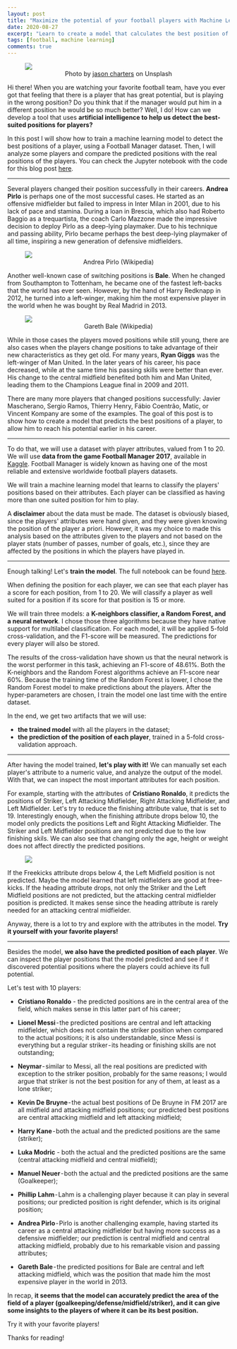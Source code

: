 ```yaml
---
layout: post
title: "Maximize the potential of your football players with Machine Learning"
date: 2020-08-27
excerpt: "Learn to create a model that calculates the best position of your players"
tags: [football, machine learning]
comments: true
---
```


<figure>
    <a href="/assets/img/football-players/capa.jpeg"><img src="/assets/img/football-players/capa.jpeg" style="max-width: 80%"></a>
    <figcaption style="text-align: center">Photo by <a href="https://unsplash.com/@jasonrc23" target="_blank">jason charters</a> on Unsplash</figcaption>
</figure>


Hi there! When you are watching your favorite football team, have you ever got that feeling that there is a player that has great potential, but is playing in the wrong position? Do you think that if the manager would put him in a different position he would be so much better? Well, I do! How can we develop a tool that uses **artificial intelligence to help us detect the best-suited positions for players?**


In this post I will show how to train a machine learning model to detect the best positions of a player, using a Football Manager dataset. Then, I will analyze some players and compare the predicted positions with the real positions of the players. You can check the Jupyter notebook with the code for this blog post [here](https://colab.research.google.com/github/diogodanielsoaresferreira/football_machine_learning/blob/master/Predict%20players%20positions.ipynb).

---

Several players changed their position successfully in their careers. **Andrea Pirlo** is perhaps one of the most successful cases. He started as an offensive midfielder but failed to impress in Inter Milan in 2001, due to his lack of pace and stamina. During a loan in Brescia, which also had Roberto Baggio as a trequartista, the coach Carlo Mazzone made the impressive decision to deploy Pirlo as a deep-lying playmaker. Due to his technique and passing ability, Pirlo became perhaps the best deep-lying playmaker of all time, inspiring a new generation of defensive midfielders.


<figure>
    <a href="/assets/img/football-players/pirlo.jpg"><img src="/assets/img/football-players/pirlo.jpg" style="max-width: 80%"></a>
    <figcaption style="text-align: center">Andrea Pirlo (Wikipedia)</figcaption>
</figure>

Another well-known case of switching positions is **Bale**. When he changed from Southampton to Tottenham, he became one of the fastest left-backs that the world has ever seen. However, by the hand of Harry Redknapp in 2012, he turned into a left-winger, making him the most expensive player in the world when he was bought by Real Madrid in 2013.


<figure>
    <a href="/assets/img/football-players/bale.jpg"><img src="/assets/img/football-players/bale.jpg" style="max-width: 80%"></a>
    <figcaption style="text-align: center">Gareth Bale (Wikipedia)</figcaption>
</figure>


While in those cases the players moved positions while still young, there are also cases when the players change positions to take advantage of their new characteristics as they get old. For many years, **Ryan Giggs** was the left-winger of Man United. In the later years of his career, his pace decreased, while at the same time his passing skills were better than ever. His change to the central midfield benefited both him and Man United, leading them to the Champions League final in 2009 and 2011.

There are many more players that changed positions successfully: Javier Mascherano, Sergio Ramos, Thierry Henry, Fábio Coentrão, Matic, or Vincent Kompany are some of the examples. The goal of this post is to show how to create a model that predicts the best positions of a player, to allow him to reach his potential earlier in his career.


---

To do that, we will use a dataset with player attributes, valued from 1 to 20. We will use **data from the game Football Manager 2017**, available in [Kaggle](https://www.kaggle.com/ajinkyablaze/football-manager-data). Football Manager is widely known as having one of the most reliable and extensive worldwide football players datasets.

We will train a machine learning model that learns to classify the players' positions based on their attributes. Each player can be classified as having more than one suited position for him to play.

A **disclaimer** about the data must be made. The dataset is obviously biased, since the players' attributes were hand given, and they were given knowing the position of the player a priori. However, it was my choice to made this analysis based on the attributes given to the players and not based on the player stats (number of passes, number of goals, etc.), since they are affected by the positions in which the players have played in.


---

Enough talking! Let's **train the model**. The full notebook can be found [here](https://colab.research.google.com/github/diogodanielsoaresferreira/football_machine_learning/blob/master/Predict%20players%20positions.ipynb).

When defining the position for each player, we can see that each player has a score for each position, from 1 to 20. We will classify a player as well suited for a position if its score for that position is 15 or more.

<script src="https://gist.github.com/diogodanielsoaresferreira/17160fcecaa26063656d9322d82e79bc.js"></script>

We will train three models: a **K-neighbors classifier, a Random Forest, and a neural network**. I chose those three algorithms because they have native support for multilabel classification. For each model, it will be applied 5-fold cross-validation, and the F1-score will be measured. The predictions for every player will also be stored.

<script src="https://gist.github.com/diogodanielsoaresferreira/c91245d139191b01221a11d1d3d196f9.js"></script>

The results of the cross-validation have shown us that the neural network is the worst performer in this task, achieving an F1-score of 48.61%. Both the K-neighbors and the Random Forest algorithms achieve an F1-score near 60%. Because the training time of the Random Forest is lower, I chose the Random Forest model to make predictions about the players. After the hyper-parameters are chosen, I train the model one last time with the entire dataset.

In the end, we get two artifacts that we will use:
* **the trained model** with all the players in the dataset;
* **the prediction of the position of each player**, trained in a 5-fold cross-validation approach.

---

After having the model trained, **let's play with it!** We can manually set each player's attribute to a numeric value, and analyze the output of the model. With that, we can inspect the most important attributes for each position.

For example, starting with the attributes of **Cristiano Ronaldo**, it predicts the positions of Striker, Left Attacking Midfielder, Right Attacking Midfielder, and Left Midfielder. Let's try to reduce the finishing attribute value, that is set to 19. Interestingly enough, when the finishing attribute drops below 10, the model only predicts the positions Left and Right Attacking Midfielder. The Striker and Left Midfielder positions are not predicted due to the low finishing skils. We can also see that changing only the age, height or weight does not affect directly the predicted positions.

<figure>
    <a href="/assets/img/football-players/screen.png"><img src="/assets/img/football-players/screen.png" style="max-width: 100%"></a>
</figure>


If the Freekicks attribute drops below 4, the Left Midfield position is not predicted. Maybe the model learned that left midfielders are good at free-kicks. If the heading attribute drops, not only the Striker and the Left Midfield positions are not predicted, but the attacking central midfielder position is predicted. It makes sense since the heading attribute is rarely needed for an attacking central midfielder.

Anyway, there is a lot to try and explore with the attributes in the model. **Try it yourself with your favorite players!**

---

Besides the model, **we also have the predicted position of each player**. We can inspect the player positions that the model predicted and see if it discovered potential positions where the players could achieve its full potential.

Let's test with 10 players:

<script src="https://gist.github.com/diogodanielsoaresferreira/068133039f46808c4f66afa6c32b827e.js"></script>

* **Cristiano Ronaldo** - the predicted positions are in the central area of the field, which makes sense in this latter part of his career;

* **Lionel Messi** - the predicted positions are central and left attacking midfielder, which does not contain the striker position when compared to the actual positions; it is also understandable, since Messi is everything but a regular striker - its heading or finishing skills are not outstanding;

* **Neymar** - similar to Messi, all the real positions are predicted with exception to the striker position, probably for the same reasons; I would argue that striker is not the best position for any of them, at least as a lone striker;

* **Kevin De Bruyne** - the actual best positions of De Bruyne in FM 2017 are all midfield and attacking midfield positions; our predicted best positions are central attacking midfield and left attacking midfield;

* **Harry Kane** - both the actual and the predicted positions are the same (striker);

* **Luka Modric** - both the actual and the predicted positions are the same (central attacking midfield and central midfield);

* **Manuel Neuer** - both the actual and the predicted positions are the same (Goalkeeper);

* **Phillip Lahm** - Lahm is a challenging player because it can play in several positions; our predicted position is right defender, which is its original position;

* **Andrea Pirlo** - Pirlo is another challenging example, having started its career as a central attacking midfielder but having more success as a defensive midfielder; our prediction is central midfield and central attacking midfield, probably due to his remarkable vision and passing attributes;

* **Gareth Bale** - the predicted positions for Bale are central and left attacking midfield, which was the position that made him the most expensive player in the world in 2013.

In recap, **it seems that the model can accurately predict the area of the field of a player (goalkeeping/defense/midfield/striker), and it can give some insights to the players of where it can be its best position.**

Try it with your favorite players!

Thanks for reading!
